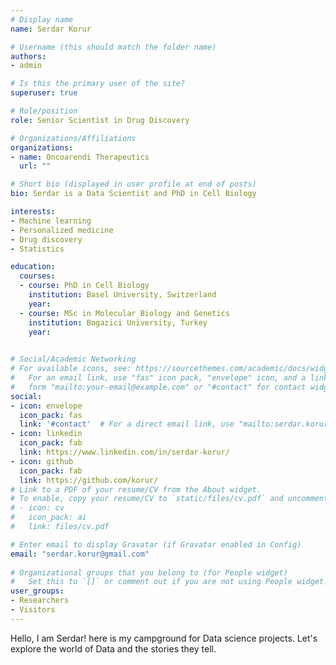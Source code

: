 ```yaml
---
# Display name
name: Serdar Korur

# Username (this should match the folder name)
authors:
- admin

# Is this the primary user of the site?
superuser: true

# Role/position
role: Senior Scientist in Drug Discovery

# Organizations/Affiliations
organizations:
- name: Oncoarendi Therapeutics
  url: ""

# Short bio (displayed in user profile at end of posts)
bio: Serdar is a Data Scientist and PhD in Cell Biology

interests:
- Machine learning
- Personalized medicine
- Drug discovery
- Statistics

education:
  courses:
  - course: PhD in Cell Biology
    institution: Basel University, Switzerland
    year: 
  - course: MSc in Molecular Biology and Genetics
    institution: Bogazici University, Turkey
    year: 
  

# Social/Academic Networking
# For available icons, see: https://sourcethemes.com/academic/docs/widgets/#icons
#   For an email link, use "fas" icon pack, "envelope" icon, and a link in the
#   form "mailto:your-email@example.com" or "#contact" for contact widget.
social:
- icon: envelope
  icon_pack: fas
  link: '#contact'  # For a direct email link, use "mailto:serdar.korur@gmail.com".
- icon: linkedin
  icon_pack: fab
  link: https://www.linkedin.com/in/serdar-korur/
- icon: github
  icon_pack: fab
  link: https://github.com/korur/
# Link to a PDF of your resume/CV from the About widget.
# To enable, copy your resume/CV to `static/files/cv.pdf` and uncomment the lines below.  
# - icon: cv
#   icon_pack: ai
#   link: files/cv.pdf

# Enter email to display Gravatar (if Gravatar enabled in Config)
email: "serdar.korur@gmail.com"
  
# Organizational groups that you belong to (for People widget)
#   Set this to `[]` or comment out if you are not using People widget.  
user_groups:
- Researchers
- Visitors
---
```


Hello, I am Serdar! here is my campground for Data science projects. Let's explore the world of Data and the stories they tell. 
